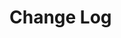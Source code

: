 # Change Log

<!-- Record of updates and changes to Wippy. Include version history, new features, bug fixes, breaking changes, and migration guides. Organize chronologically by version. -->

